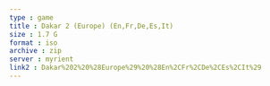 ```yaml
---
type : game
title : Dakar 2 (Europe) (En,Fr,De,Es,It)
size : 1.7 G
format : iso
archive : zip
server : myrient
link2 : Dakar%202%20%28Europe%29%20%28En%2CFr%2CDe%2CEs%2CIt%29
---
```

